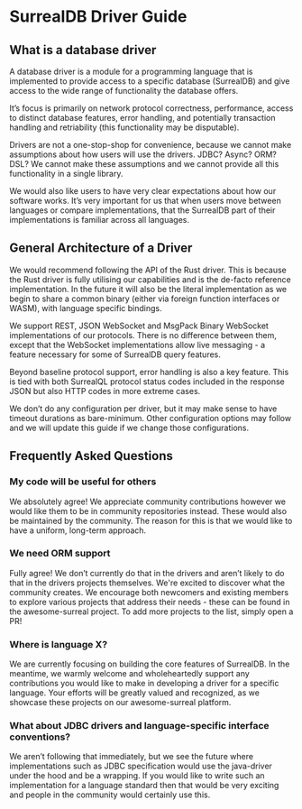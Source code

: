 # SurrealDB Driver Guide

## What is a database driver

A database driver is a module for a programming language that is implemented to provide access to a specific database (SurrealDB) and give access to the wide range of functionality the database offers.

It’s focus is primarily on network protocol correctness, performance, access to distinct database features, error handling, and potentially transaction handling and retriability (this functionality may be disputable).

Drivers are not a one-stop-shop for convenience, because we cannot make assumptions about how users will use the drivers.
JDBC?
Async?
ORM?
DSL?
We cannot make these assumptions and we cannot provide all this functionality in a single library.

We would also like users to have very clear expectations about how our software works.
It’s very important for us that when users move between languages or compare implementations, that the SurrealDB part of their implementations is familiar across all languages.

## General Architecture of a Driver

We would recommend following the API of the Rust driver.
This is because the Rust driver is fully utilising our capabilities and is the de-facto reference implementation.
In the future it will also be the literal implementation as we begin to share a common binary (either via foreign function interfaces or WASM), with language specific bindings.

We support REST, JSON WebSocket and MsgPack Binary WebSocket implementations of our protocols.
There is no difference between them, except that the WebSocket implementations allow live messaging - a feature necessary for some of SurrealDB query features.

Beyond baseline protocol support, error handling is also a key feature.
This is tied with both SurrealQL protocol status codes included in the response JSON but also HTTP codes in more extreme cases.

We don’t do any configuration per driver, but it may make sense to have timeout durations as bare-minimum.
Other configuration options may follow and we will update this guide if we change those configurations.

## Frequently Asked Questions

### My code will be useful for others

We absolutely agree!
We appreciate community contributions however we would like them to be in community repositories instead.
These would also be maintained by the community.
The reason for this is that we would like to have a uniform, long-term approach.

### We need ORM support

Fully agree!
We don’t currently do that in the drivers and aren’t likely to do that in the drivers projects themselves.
We're excited to discover what the community creates.
We encourage both newcomers and existing members to explore various projects that address their needs - these can be found in the awesome-surreal project.
To add more projects to the list, simply open a PR!

### Where is language X?

We are currently focusing on building the core features of SurrealDB.
In the meantime, we warmly welcome and wholeheartedly support any contributions you would like to make in developing a driver for a specific language.
Your efforts will be greatly valued and recognized, as we showcase these projects on our awesome-surreal platform.

### What about JDBC drivers and language-specific interface conventions?

We aren’t following that immediately, but we see the future where implementations such as JDBC specification would use the java-driver under the hood and be a wrapping.
If you would like to write such an implementation for a language standard then that would be very exciting and people in the community would certainly use this.

